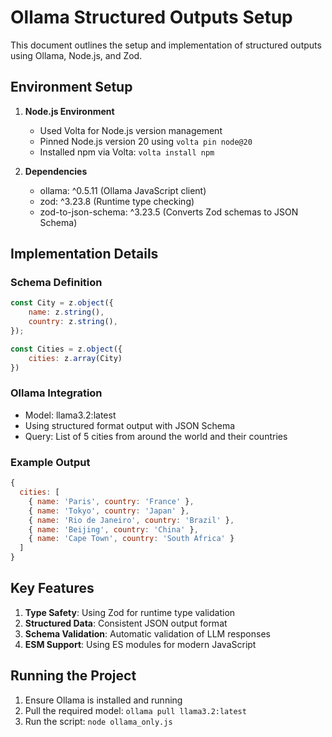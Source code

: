 # Ollama Structured Outputs Setup

This document outlines the setup and implementation of structured outputs using Ollama, Node.js, and Zod.

## Environment Setup

1. **Node.js Environment**
   - Used Volta for Node.js version management
   - Pinned Node.js version 20 using `volta pin node@20`
   - Installed npm via Volta: `volta install npm`

2. **Dependencies**
   - ollama: ^0.5.11 (Ollama JavaScript client)
   - zod: ^3.23.8 (Runtime type checking)
   - zod-to-json-schema: ^3.23.5 (Converts Zod schemas to JSON Schema)

## Implementation Details

### Schema Definition

```javascript
const City = z.object({
    name: z.string(),
    country: z.string(),
});

const Cities = z.object({
    cities: z.array(City)
})
```

### Ollama Integration

- Model: llama3.2:latest
- Using structured format output with JSON Schema
- Query: List of 5 cities from around the world and their countries

### Example Output

```javascript
{
  cities: [
    { name: 'Paris', country: 'France' },
    { name: 'Tokyo', country: 'Japan' },
    { name: 'Rio de Janeiro', country: 'Brazil' },
    { name: 'Beijing', country: 'China' },
    { name: 'Cape Town', country: 'South Africa' }
  ]
}
```

## Key Features

1. **Type Safety**: Using Zod for runtime type validation
2. **Structured Data**: Consistent JSON output format
3. **Schema Validation**: Automatic validation of LLM responses
4. **ESM Support**: Using ES modules for modern JavaScript

## Running the Project

1. Ensure Ollama is installed and running
2. Pull the required model: `ollama pull llama3.2:latest`
3. Run the script: `node ollama_only.js`
